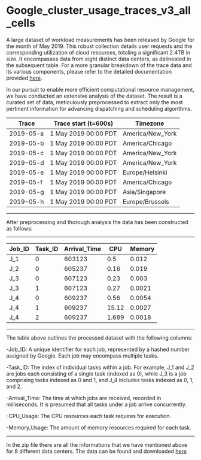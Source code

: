 # Google_cluster_usage_traces_v3_all_cells


A large dataset of workload measurements has been released by Google for the month of May 2019. This robust collection details user requests and the corresponding utilization of cloud resources, totaling a significant 2.4TB in size. It encompasses data from eight distinct data centers, as delineated in the subsequent table. For a more granular breakdown of the trace data and its various components, please refer to the detailed documentation provided [here](https://drive.google.com/file/d/10r6cnJ5cJ89fPWCgj7j4LtLBqYN9RiI9/view).

In our pursuit to enable more efficient computational resource management, we have conducted an extensive analysis of the dataset. The result is a curated set of data, meticulously preprocessed to extract only the most pertinent information for advancing dispatching and scheduling algorithms. 

| Trace    | Trace start (t=600s)       | Timezone           |
|----------|----------------------------|--------------------|
| 2019-05-a | 1 May 2019 00:00 PDT      | America/New_York   |
| 2019-05-b | 1 May 2019 00:00 PDT      | America/Chicago    |
| 2019-05-c | 1 May 2019 00:00 PDT      | America/New_York   |
| 2019-05-d | 1 May 2019 00:00 PDT      | America/New_York   |
| 2019-05-e | 1 May 2019 00:00 PDT      | Europe/Helsinki    |
| 2019-05-f | 1 May 2019 00:00 PDT      | America/Chicago    |
| 2019-05-g | 1 May 2019 00:00 PDT      | Asia/Singapore     |
| 2019-05-h | 1 May 2019 00:00 PDT      | Europe/Brussels    |

***

After preprocessing and thorough analysis the data has been constructed as follows:

***

| Job_ID        | Task_ID       | Arrival_Time | CPU   | Memory |
| ------------- | ------------- | -------------| ---   | -------|
| J_1  | 0             |   603123  | 0.5   | 0.012  |
| J_2  | 0             |   605237  | 0.16  | 0.019  |
| J_3  | 0             |   607123  | 0.23  | 0.003  |
| J_3  | 1             |   607123  | 0.27  | 0.0021 |
| J_4  | 0             |   609237  | 0.56  | 0.0054 |
| J_4   | 1             |   609237  | 15.12 | 0.0027 |
| J_4   | 2             |   609237  | 1.689 | 0.0018 |

***
The table above outlines the processed dataset with the following columns:

-Job_ID: A unique identifier for each job, represented by a hashed number assigned by Google. Each job may encompass multiple tasks.

-Task_ID: The index of individual tasks within a job. For example, J_1 and J_2 are jobs each consisting of a single task (indexed as 0), while J_3 is a job comprising tasks indexed as 0 and 1, and J_4 includes tasks indexed as 0, 1, and 2.

-Arrival_Time: The time at which jobs are received, recorded in milliseconds. It is presumed that all tasks under a job arrive concurrently.

-CPU_Usage: The CPU resources each task requires for execution.

-Memory_Usage: The amount of memory resources required for each task.



***

In the zip file there are all the informations that we have mentioned above for 8 different data centers. 
The data can be found and downloaded [here](https://drive.google.com/file/d/1WryZF0o-7LOB0gmpw0C9xPFIMa9kd2DU/view?usp=sharing)


